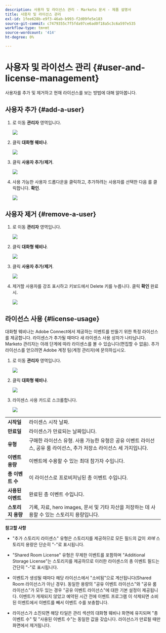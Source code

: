 ```yaml
---
description: 사용자 및 라이선스 관리 - Marketo 문서 - 제품 설명서
title: 사용자 및 라이선스 관리
exl-id: 1fee628b-e9f3-46ab-b993-f2d09fe5e183
source-git-commit: c7479355c7f5fda97ce6ad0f18a5c3c6a597e535
workflow-type: tm+mt
source-wordcount: '414'
ht-degree: 0%

---
```


# 사용자 및 라이선스 관리 {#user-and-license-management}

사용자를 추가 및 제거하고 현재 라이선스를 보는 방법에 대해 알아봅니다.

## 사용자 추가 {#add-a-user}

1. 로 이동 **관리자** 영역입니다.

   ![](assets/user-and-license-management-1.png)

1. 클릭 **대화형 웨비나**.

   ![](assets/user-and-license-management-2.png)

1. 클릭 **사용자 추가/제거**.

   ![](assets/user-and-license-management-3.png)

1. 사용 가능한 사용자 드롭다운을 클릭하고, 추가하려는 사용자를 선택한 다음 를 클릭합니다. **확인**.

   ![](assets/user-and-license-management-4.png)

## 사용자 제거 {#remove-a-user}

1. 로 이동 **관리자** 영역입니다.

   ![](assets/user-and-license-management-5.png)

1. 클릭 **대화형 웨비나**.

   ![](assets/user-and-license-management-6.png)

1. 클릭 **사용자 추가/제거**.

   ![](assets/user-and-license-management-7.png)

1. 제거할 사용자를 강조 표시하고 키보드에서 Delete 키를 누릅니다. 클릭 **확인** 완료 시.

   ![](assets/user-and-license-management-8.png)

## 라이선스 사용 {#license-usage}

대화형 웨비나는 Adobe Connect에서 제공하는 이벤트를 만들기 위한 특정 라이선스를 제공합니다. 라이센스가 추가될 때마다 새 라이센스 사용 상자가 나타납니다. Marketo 관리자는 아래 단계에 따라 라이센스를 볼 수 있습니다(편집할 수 없음). 추가 라이선스를 얻으려면 Adobe 계정 팀(계정 관리자)에 문의하십시오.

1. 로 이동 **관리자** 영역입니다.

   ![](assets/user-and-license-management-9.png)

1. 클릭 **대화형 웨비나**.

   ![](assets/user-and-license-management-10.png)

1. 라이센스 사용 카드로 스크롤합니다.

   ![](assets/user-and-license-management-11.png)

<table> 
  <tr> 
   <td><b>시작일</b></td>
   <td>라이센스 시작 날짜.</td>
  </tr>
  <tr> 
   <td><b>만료일</b></td>
   <td>라이센스가 만료되는 날짜입니다.</td>
  </tr>
  <tr> 
   <td><b>유형</b></td>
   <td>구매한 라이선스 유형. 사용 가능한 유형은 공유 이벤트 라이선스, 공유 룸 라이선스, 추가 저장소 라이선스 세 가지입니다.</td>
  </tr>
  <tr> 
   <td><b>이벤트 용량</b></td>
   <td>이벤트에 수용할 수 있는 최대 참가자 수입니다.</td>
  </tr>
  <tr> 
   <td><b>총 이벤트 수</b></td>
   <td>이 라이선스로 프로비저닝된 총 이벤트 수입니다.</td>
  </tr>
  <tr> 
   <td><b>사용된 이벤트</b></td>
   <td>완료된 총 이벤트 수입니다.</td>
  </tr>
  <tr> 
   <td><b>스토리지 용량</b></td>
   <td>기록, 자료, hero images, 문서 및 기타 자산을 저장하는 데 사용할 수 있는 스토리지 용량입니다.</td>
  </tr>
  </tbody>
</table>

**참고할 사항**

* &quot;추가 스토리지 라이센스&quot; 유형은 스토리지를 제공하므로 모든 필드의 값이 _외에_ 스토리지 용량은 단순히 &quot;-&quot;로 표시됩니다.

* &quot;Shared Room License&quot; 유형은 무제한 이벤트를 포함하며 &quot;Additional Storage License&quot;는 스토리지를 제공하므로 이러한 라이센스의 총 이벤트 필드는 간단히 &quot;-&quot;로 표시됩니다.

* 이벤트가 생성될 때마다 해당 라이선스에서 &quot;소비됨&quot;으로 계산됩니다(Shared Room 라이선스가 아닌 경우). 동일한 용량의 &quot;공유 이벤트 라이선스&quot;와 &quot;공유 룸 라이선스&quot;가 모두 있는 경우 &quot;공유 이벤트 라이선스&quot;에 대한 기본 설정이 제공됩니다. 이벤트가 게재되지 않았고 예약된 시간 전에 이벤트 프로그램 이 삭제되면 소비된 이벤트에서 이벤트를 빼서 이벤트 수를 보충합니다.

* 라이선스가 소진되면 해당 타일은 관리 섹션의 대화형 웨비나 화면에 유지되며 &quot;총 이벤트 수&quot; 및 &quot;사용된 이벤트 수&quot;는 동일한 값을 갖습니다. 라이선스가 만료될 때만 화면에서 제거됩니다.

